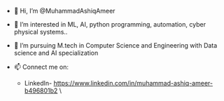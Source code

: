 - 👋 Hi, I’m @MuhammadAshiqAmeer
- 👀 I’m interested in ML, AI, python programming, automation, cyber physical systems..
- 🌱 I’m pursuing M.tech in Computer Science and Engineering with Data science and AI specialization
- 📫 Connect me on:

     - LinkedIn-   https://www.linkedin.com/in/muhammad-ashiq-ameer-b496801b2
\
      
<!---
MuhammadAshiqAmeer/MuhammadAshiqAmeer is a ✨ special ✨ repository because its `README.md` (this file) appears on your GitHub profile.
You can click the Preview link to take a look at your changes.
--->

